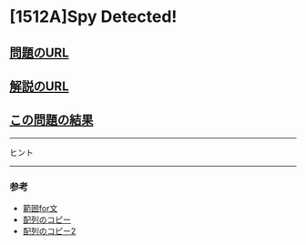 # \[1512A\]Spy Detected!

## [問題のURL](https://codeforces.com/problemset/problem/1512/A)
## [解説のURL](https://codeforces.com/blog/entry/89535)
## [この問題の結果](https://codeforces.com/contest/1512/status)

-----
ヒント



-----
### 参考
* [範囲for文](https://cpprefjp.github.io/lang/cpp11/range_based_for.html)
* [配列のコピー](https://en.cppreference.com/w/cpp/algorithm/copy)
* [配列のコピー2](https://bit.ly/37do1N0)
